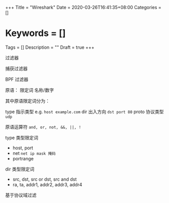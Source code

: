 +++
Title = "Wireshark"
Date = 2020-03-26T16:41:35+08:00
Categories = []
# Keywords = []
Tags = []
Description = ""
Draft = true
+++


过滤器

捕获过滤器

BPF 过滤器

原语：  限定词 名称/数字

其中原语限定词分为：

type 指示类型 e.g. ``` host example.com ```
dir 出入方向 ``` dst port 80 ```
proto 协议类型 ``` udp ```

原语运算符 ``` and, or, not, &&, ||, ! ```

type 类型限定词

- host, port
- net ``` net ip mask 掩码 ```
- portrange

dir 类型限定词
- src, dst, src or dst, src and dst
- ra, ta, addr1, addr2, addr3, addr4


基于协议域过滤